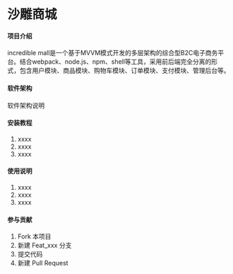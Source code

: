 # 沙雕商城

#### 项目介绍
incredible mall是一个基于MVVM模式开发的多层架构的综合型B2C电子商务平台。结合webpack、node.js、npm、shell等工具，采用前后端完全分离的形式，包含用户模块、商品模块、购物车模块、订单模块、支付模块、管理后台等。

#### 软件架构
软件架构说明


#### 安装教程

1. xxxx
2. xxxx
3. xxxx

#### 使用说明

1. xxxx
2. xxxx
3. xxxx

#### 参与贡献

1. Fork 本项目
2. 新建 Feat_xxx 分支
3. 提交代码
4. 新建 Pull Request

